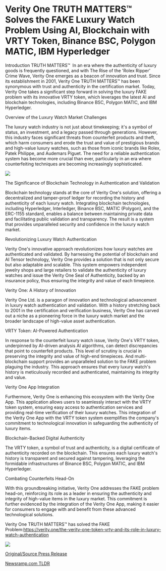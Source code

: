 # Verity One TRUTH MATTERS™ Solves the FAKE Luxury Watch Problem Using AI, Blockchain with VRTY Token, Binance BSC, Polygon MATIC, IBM Hyperledger

Introduction TRUTH MATTERS™  In an era where the authenticity of luxury goods is frequently questioned, and with The Rise of the 'Rolex Ripper' Crime Wave, Verity One emerges as a beacon of innovation and trust. Since its establishment in 2001, Verity One TRUTH MATTERS™ has been synonymous with trust and authenticity in the certification market. Today, Verity One takes a significant step forward in solving the luxury FAKE problem with its innovative VRTY token, which leverages the latest AI and blockchain technologies, including Binance BSC, Polygon MATIC, and IBM Hyperledger.

Overview of the Luxury Watch Market Challenges

The luxury watch industry is not just about timekeeping; it's a symbol of status, an investment, and a legacy passed through generations. However, this industry faces significant threats from counterfeit products and theft, which harm consumers and erode the trust and value of prestigious brands and high-value luxury watches, such as those from iconic brands like Rolex, Patek Philippe, and Audemars Piguet. The need for a reliable authentication system has become more crucial than ever, particularly in an era where counterfeiting techniques are becoming increasingly sophisticated.

![](https://api.blockchainwire.io/uploads/VerityOneLtd/editor_image/53baf677-f5d5-43b6-b079-e7a00dea5f14.jpg)

The Significance of Blockchain Technology in Authentication and Validation

Blockchain technology stands at the core of Verity One's solution, offering a decentralized and tamper-proof ledger for recording the history and authenticity of each luxury watch. Integrating blockchain technologies, including Hyperledger, Interledger, Binance BSC, MATIC (Polygon), and the ERC-1155 standard, enables a balance between maintaining private data and facilitating public validation and transparency. The result is a system that provides unparalleled security and confidence in the luxury watch market.

Revolutionizing Luxury Watch Authentication

Verity One's innovative approach revolutionizes how luxury watches are authenticated and validated. By harnessing the potential of blockchain and AI Tensor technology, Verity One provides a solution that is not only secure but also adaptable and scalable. This system empowers independent jewelry shops and large retailers to validate the authenticity of luxury watches and issue the Verity One Seal of Authenticity, backed by an insurance policy, thus ensuring the integrity and value of each timepiece.

Verity One: A History of Innovation

Verity One Ltd. is a paragon of innovation and technological advancement in luxury watch authentication and validation. With a history stretching back to 2001 in the certification and verification business, Verity One has carved out a niche as a pioneering force in the luxury watch market and the broader landscape of high-value asset authentication.

VRTY Token: AI-Powered Authentication

In response to the counterfeit luxury watch issue, Verity One's VRTY token, underpinned by AI-driven analysis AI algorithms, can detect discrepancies that point to counterfeit products. This level of scrutiny is crucial in preserving the integrity and value of high-end timepieces. And multi-blockchain support provides an unparalleled solution to the FAKE problem plaguing the industry. This approach ensures that every luxury watch's history is meticulously recorded and authenticated, maintaining its integrity and value.

Verity One App Integration

Furthermore, Verity One is enhancing this ecosystem with the Verity One App. This application allows users to seamlessly interact with the VRTY token system, ensuring easy access to authentication services and providing real-time verification of their luxury watches. This integration of the Verity One App with the VRTY token system exemplifies the company's commitment to technological innovation in safeguarding the authenticity of luxury items.

Blockchain-Backed Digital Authenticity

The VRTY token, a symbol of trust and authenticity, is a digital certificate of authenticity recorded on the blockchain. This ensures each luxury watch's history is transparent and secured against tampering, leveraging the formidable infrastructures of Binance BSC, Polygon MATIC, and IBM Hyperledger.

Combating Counterfeits Head-On

With this groundbreaking initiative, Verity One addresses the FAKE problem head-on, reinforcing its role as a leader in ensuring the authenticity and integrity of high-value items in the luxury market. This commitment is further evidenced by the integration of the Verity One App, making it easier for consumers to engage with and benefit from these advanced technological solutions.

Verity One TRUTH MATTERS™ has solved the FAKE Problem:https://verity.one/the-verity-one-token-vrty-and-its-role-in-luxury-watch-authentication

![](https://api.blockchainwire.io/uploads/VerityOneLtd/editor_image/0637991a-1b6e-4b8e-a4db-3442578f772a.jpeg) 

[Original/Source Press Release](https://blockchainwire.io/press-release/verity-one-truth-matters-solves-the-fake-luxury-watch-problem-using-ai-blockchain-with-vrty-token-binance-bsc-polygon-matic-ibm-hyperledger) 

[Newsramp.com TLDR](https://newsramp.com/None) 